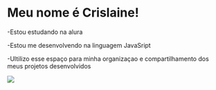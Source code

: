 # Meu nome é Crislaine!

-Estou estudando na alura 

-Estou me desenvolvendo na linguagem JavaSript

-Ultilizo esse espaço para minha organizaçao e compartilhamento dos meus projetos desenvolvidos

![](https://media1.tenor.com/m/6HdySNL-OGEAAAAC/peace-out-peace-sign.gif)
